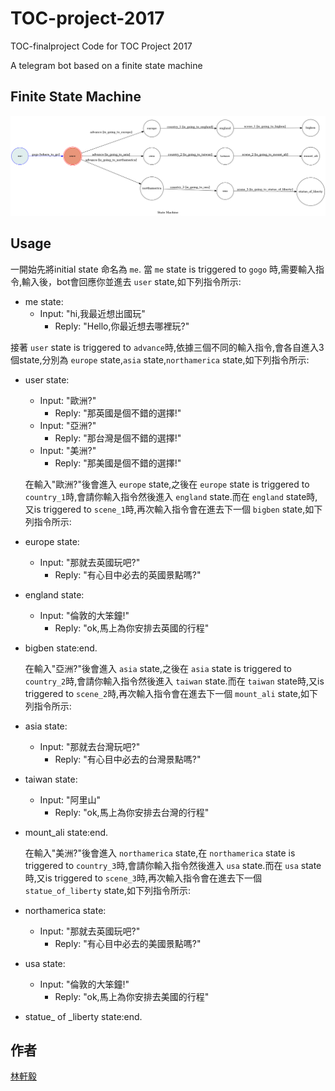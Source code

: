 # TOC-project-2017

TOC-finalproject
 Code for TOC Project 2017

A telegram bot based on a finite state machine


## Finite State Machine
![fsm](/show-fsm.png)

## Usage
 一開始先將initial state 命名為 `me`. 當 `me` state is triggered to `gogo` 時,需要輸入指令,輸入後，bot會回應你並進去 `user` state,如下列指令所示:

* me state:
	* Input: "hi,我最近想出國玩"
		* Reply: "Hello,你最近想去哪裡玩?"

 接著 `user` state is triggered to `advance`時,依據三個不同的輸入指令,會各自進入3個state,分別為 `europe` state,`asia` state,`northamerica` state,如下列指令所示:

* user state:
	* Input: "歐洲?"
		* Reply: "那英國是個不錯的選擇!"
	* Input: "亞洲?"
		* Reply: "那台灣是個不錯的選擇!"
	* Input: "美洲?"
		* Reply: "那美國是個不錯的選擇!"

  在輸入"歐洲?"後會進入 `europe` state,之後在 `europe` state is triggered to `country_1`時,會請你輸入指令然後進入 `england` state.而在 `england` state時,又is triggered to `scene_1`時,再次輸入指令會在進去下一個  `bigben` state,如下列指令所示:

* europe state:
	* Input: "那就去英國玩吧?"
		* Reply: "有心目中必去的英國景點嗎?"
* england state:
	* Input: "倫敦的大笨鐘!"
		* Reply: "ok,馬上為你安排去英國的行程"
* bigben state:end.

  在輸入"亞洲?"後會進入 `asia` state,之後在 `asia` state is triggered to `country_2`時,會請你輸入指令然後進入 `taiwan` state.而在 `taiwan` state時,又is triggered to `scene_2`時,再次輸入指令會在進去下一個  `mount_ali` state,如下列指令所示:

* asia state:
	* Input: "那就去台灣玩吧?"
		* Reply: "有心目中必去的台灣景點嗎?"
* taiwan state:
	* Input: "阿里山"
		* Reply: "ok,馬上為你安排去台灣的行程"
* mount_ali state:end.	

  在輸入"美洲?"後會進入 `northamerica` state,在 `northamerica` state is triggered to `country_3`時,會請你輸入指令然後進入 `usa` state.而在 `usa` state時,又is triggered to `scene_3`時,再次輸入指令會在進去下一個  `statue_of_liberty` state,如下列指令所示:

* northamerica state:
	* Input: "那就去英國玩吧?"
		* Reply: "有心目中必去的美國景點嗎?"
* usa state:
	* Input: "倫敦的大笨鐘!"
		* Reply: "ok,馬上為你安排去美國的行程"
* statue_ of _liberty state:end.

## 作者
[林軒毅](https://github.com/we999750)
